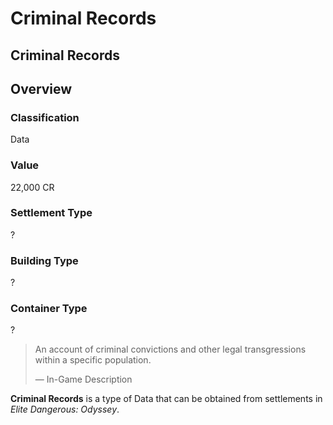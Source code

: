 # Criminal Records
## Criminal Records

## Overview

### Classification

Data

### Value

22,000 CR

### Settlement Type

?

### Building Type

?

### Container Type

?

> 
> 
> An account of criminal convictions and other legal transgressions within a specific population.
> 
> 
> — In-Game Description
> 

**Criminal Records** is a type of Data that can be obtained from settlements in *Elite Dangerous: Odyssey*.